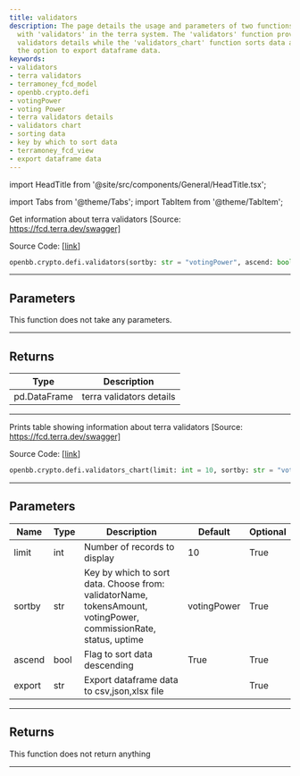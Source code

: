```yaml
---
title: validators
description: The page details the usage and parameters of two functions that work
  with 'validators' in the terra system. The 'validators' function provides terra
  validators details while the 'validators_chart' function sorts data and provides
  the option to export dataframe data.
keywords:
- validators
- terra validators
- terramoney_fcd_model
- openbb.crypto.defi
- votingPower
- voting Power
- terra validators details
- validators chart
- sorting data
- key by which to sort data
- terramoney_fcd_view
- export dataframe data
---
```


import HeadTitle from '@site/src/components/General/HeadTitle.tsx';

<HeadTitle title="validators - Defi - Crypto - Reference | OpenBB SDK Docs" />

import Tabs from '@theme/Tabs';
import TabItem from '@theme/TabItem';

<Tabs>
<TabItem value="model" label="Model" default>

Get information about terra validators [Source: https://fcd.terra.dev/swagger]

Source Code: [[link](https://github.com/OpenBB-finance/OpenBBTerminal/tree/main/openbb_terminal/cryptocurrency/defi/terramoney_fcd_model.py#L155)]

```python
openbb.crypto.defi.validators(sortby: str = "votingPower", ascend: bool = True)
```

---

## Parameters

This function does not take any parameters.

---

## Returns

| Type | Description |
| ---- | ----------- |
| pd.DataFrame | terra validators details |
---

</TabItem>
<TabItem value="view" label="Chart">

Prints table showing information about terra validators [Source: https://fcd.terra.dev/swagger]

Source Code: [[link](https://github.com/OpenBB-finance/OpenBBTerminal/tree/main/openbb_terminal/cryptocurrency/defi/terramoney_fcd_view.py#L64)]

```python
openbb.crypto.defi.validators_chart(limit: int = 10, sortby: str = "votingPower", ascend: bool = True, export: str = "")
```

---

## Parameters

| Name | Type | Description | Default | Optional |
| ---- | ---- | ----------- | ------- | -------- |
| limit | int | Number of records to display | 10 | True |
| sortby | str | Key by which to sort data. Choose from:<br/>validatorName, tokensAmount, votingPower, commissionRate, status, uptime | votingPower | True |
| ascend | bool | Flag to sort data descending | True | True |
| export | str | Export dataframe data to csv,json,xlsx file |  | True |


---

## Returns

This function does not return anything

---

</TabItem>
</Tabs>
